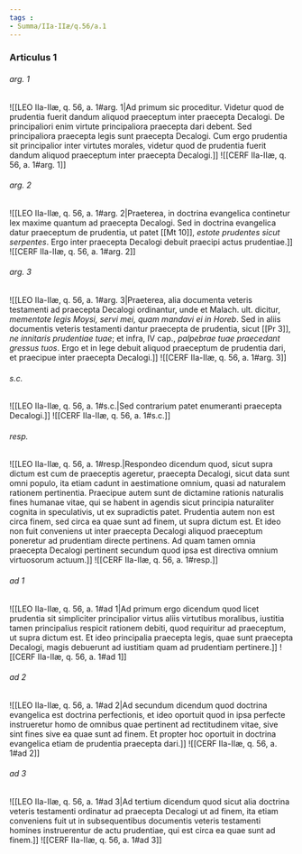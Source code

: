 ```yaml
---
tags : 
- Summa/IIa-IIæ/q.56/a.1
---
```


### Articulus 1

###### arg. 1
![[LEO IIa-IIæ, q. 56, a. 1#arg. 1|Ad primum sic proceditur. Videtur quod de prudentia fuerit dandum aliquod praeceptum inter praecepta Decalogi. De principaliori enim virtute principaliora praecepta dari debent. Sed principaliora praecepta legis sunt praecepta Decalogi. Cum ergo prudentia sit principalior inter virtutes morales, videtur quod de prudentia fuerit dandum aliquod praeceptum inter praecepta Decalogi.]]
![[CERF IIa-IIæ, q. 56, a. 1#arg. 1]]

###### arg. 2
![[LEO IIa-IIæ, q. 56, a. 1#arg. 2|Praeterea, in doctrina evangelica continetur lex maxime quantum ad praecepta Decalogi. Sed in doctrina evangelica datur praeceptum de prudentia, ut patet [[Mt 10]], *estote prudentes sicut serpentes*. Ergo inter praecepta Decalogi debuit praecipi actus prudentiae.]]
![[CERF IIa-IIæ, q. 56, a. 1#arg. 2]]

###### arg. 3
![[LEO IIa-IIæ, q. 56, a. 1#arg. 3|Praeterea, alia documenta veteris testamenti ad praecepta Decalogi ordinantur, unde et Malach. ult. dicitur, *mementote legis Moysi, servi mei, quam mandavi ei in Horeb*. Sed in aliis documentis veteris testamenti dantur praecepta de prudentia, sicut [[Pr 3]], *ne innitaris prudentiae tuae*; et infra, IV cap., *palpebrae tuae praecedant gressus tuos*. Ergo et in lege debuit aliquod praeceptum de prudentia dari, et praecipue inter praecepta Decalogi.]]
![[CERF IIa-IIæ, q. 56, a. 1#arg. 3]]

###### s.c.
![[LEO IIa-IIæ, q. 56, a. 1#s.c.|Sed contrarium patet enumeranti praecepta Decalogi.]]
![[CERF IIa-IIæ, q. 56, a. 1#s.c.]]

###### resp.
![[LEO IIa-IIæ, q. 56, a. 1#resp.|Respondeo dicendum quod, sicut supra dictum est cum de praeceptis ageretur, praecepta Decalogi, sicut data sunt omni populo, ita etiam cadunt in aestimatione omnium, quasi ad naturalem rationem pertinentia. Praecipue autem sunt de dictamine rationis naturalis fines humanae vitae, qui se habent in agendis sicut principia naturaliter cognita in speculativis, ut ex supradictis patet. Prudentia autem non est circa finem, sed circa ea quae sunt ad finem, ut supra dictum est. Et ideo non fuit conveniens ut inter praecepta Decalogi aliquod praeceptum poneretur ad prudentiam directe pertinens. Ad quam tamen omnia praecepta Decalogi pertinent secundum quod ipsa est directiva omnium virtuosorum actuum.]]
![[CERF IIa-IIæ, q. 56, a. 1#resp.]]

###### ad 1
![[LEO IIa-IIæ, q. 56, a. 1#ad 1|Ad primum ergo dicendum quod licet prudentia sit simpliciter principalior virtus aliis virtutibus moralibus, iustitia tamen principalius respicit rationem debiti, quod requiritur ad praeceptum, ut supra dictum est. Et ideo principalia praecepta legis, quae sunt praecepta Decalogi, magis debuerunt ad iustitiam quam ad prudentiam pertinere.]]
![[CERF IIa-IIæ, q. 56, a. 1#ad 1]]

###### ad 2
![[LEO IIa-IIæ, q. 56, a. 1#ad 2|Ad secundum dicendum quod doctrina evangelica est doctrina perfectionis, et ideo oportuit quod in ipsa perfecte instrueretur homo de omnibus quae pertinent ad rectitudinem vitae, sive sint fines sive ea quae sunt ad finem. Et propter hoc oportuit in doctrina evangelica etiam de prudentia praecepta dari.]]
![[CERF IIa-IIæ, q. 56, a. 1#ad 2]]

###### ad 3
![[LEO IIa-IIæ, q. 56, a. 1#ad 3|Ad tertium dicendum quod sicut alia doctrina veteris testamenti ordinatur ad praecepta Decalogi ut ad finem, ita etiam conveniens fuit ut in subsequentibus documentis veteris testamenti homines instruerentur de actu prudentiae, qui est circa ea quae sunt ad finem.]]
![[CERF IIa-IIæ, q. 56, a. 1#ad 3]]

